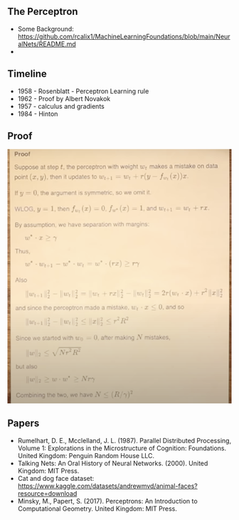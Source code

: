 ## The Perceptron

* Some Background: https://github.com/rcalix1/MachineLearningFoundations/blob/main/NeuralNets/README.md
* 

## Timeline

* 1958 - Rosenblatt - Perceptron Learning rule
* 1962 - Proof by Albert Novakok
* 1957 - calculus and gradients
* 1984 - Hinton

## Proof

![proof](1962proofPerceptron.png)

## Papers

* Rumelhart, D. E., Mcclelland, J. L. (1987). Parallel Distributed Processing, Volume 1: Explorations in the Microstructure of Cognition: Foundations. United Kingdom: Penguin Random House LLC.
* Talking Nets: An Oral History of Neural Networks. (2000). United Kingdom: MIT Press.
* Cat and dog face dataset: https://www.kaggle.com/datasets/andrewmvd/animal-faces?resource=download
* Minsky, M., Papert, S. (2017). Perceptrons: An Introduction to Computational Geometry. United Kingdom: MIT Press.

